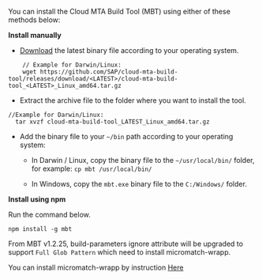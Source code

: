 
 You can install the Cloud MTA Build Tool (MBT) using either of these methods below:

 **Install manually**

   - [Download](https://github.com/SAP/cloud-mta-build-tool/releases) the latest binary file according to your operating system.

```
    // Example for Darwin/Linux: 
    wget https://github.com/SAP/cloud-mta-build-tool/releases/download/<LATEST>/cloud-mta-build-tool_<LATEST>_Linux_amd64.tar.gz
```
    
   - Extract the archive file to the folder where you want to install the tool.


```
//Example for Darwin/Linux:
  tar xvzf cloud-mta-build-tool_LATEST_Linux_amd64.tar.gz
```

   - Add the binary file to your `~/bin` path according to your operating system:  

     * In Darwin / Linux, copy the binary file to the `~/usr/local/bin/` folder, for example: `cp mbt /usr/local/bin/`

     * In Windows, copy the `mbt.exe` binary file to the `C:/Windows/` folder.

**Install using npm**

Run the command below.

```
npm install -g mbt
```

From MBT v1.2.25, build-parameters ignore attribute will be upgraded to support `Full Glob Pattern` which need to install micromatch-wrapp.

You can install micromatch-wrapp by instruction [Here](https://github.com/SAP/cloud-mta-build-tool/tree/master/docs/docs/micromatch-wrapper.md)
